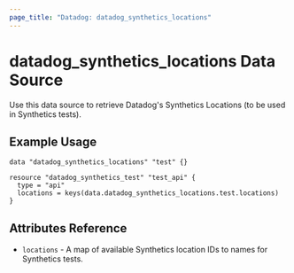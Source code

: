 ```yaml
---
page_title: "Datadog: datadog_synthetics_locations"
---
```


# datadog_synthetics_locations Data Source

Use this data source to retrieve Datadog's Synthetics Locations (to be used in Synthetics tests).

## Example Usage

```hcl
data "datadog_synthetics_locations" "test" {}

resource "datadog_synthetics_test" "test_api" {
  type = "api"
  locations = keys(data.datadog_synthetics_locations.test.locations)
}
```

## Attributes Reference

 * `locations` - A map of available Synthetics location IDs to names for Synthetics tests.
